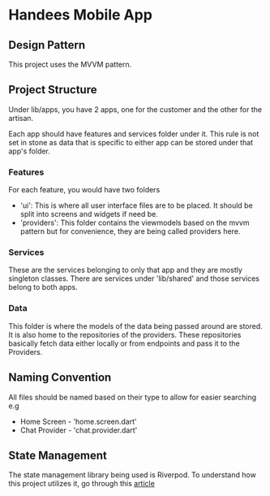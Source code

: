 # Handees Mobile App

## Design Pattern

This project uses the MVVM pattern.

## Project Structure

Under lib/apps, you have 2 apps, one for the customer and the other for the artisan.

Each app should have features and services folder under it.
This rule is not set in stone as data that is specific to either app can be stored under that app's folder.

### Features

For each feature, you would have two folders

- 'ui': This is where all user interface files are to be placed. It should be split into screens and widgets if need be.
- 'providers': This folder contains the viewmodels based on the mvvm pattern but for convenience, they are being called providers here.
  
### Services

These are the services belonging to only that app and they are mostly singleton classes. There are services under 'lib/shared' and those services belong to both apps.

### Data

This folder is where the models of the data being passed around are stored. It is also home to the repositories of the providers. These repositories basically fetch data either locally or from endpoints and pass it to the Providers.

## Naming Convention

All files should be named based on their type to allow for easier searching e.g

- Home Screen - 'home.screen.dart'
- Chat Provider - 'chat.provider.dart'

## State Management

The state management library being used is Riverpod. To understand how this project utilizes it, go through this [article](https://blog.logrocket.com/statenotifier-improving-state-change-notifiers-flutter/)
